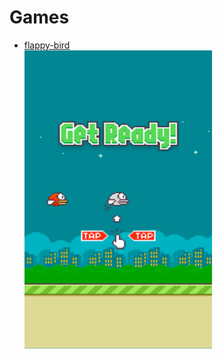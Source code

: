 # Games
- [flappy-bird](https://rrdawlx.github.io/Games/flappy-bird)  
  <img src="./common/imgs/flappy-bird.png" width="300" />